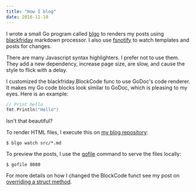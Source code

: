 ```yaml
---
title: "How I blog"
date: 2016-11-10
---
```


I wrote a small Go program called [blgo](https://github.com/siadat/blgo) to renders my posts
using [blackfriday](https://github.com/russross/blackfriday) markdown processor.
I also use [fsnotify](https://github.com/fsnotify/fsnotify) to watch templates and posts for changes.

There are many Javascript syntax highlighters.
I prefer not to use them.
They add a new dependency, increase page size, are slow, and cause the style to flick with a delay.

I customized the blackfriday.BlockCode func to use GoDoc's code renderer.
It makes my Go code blocks look similar to GoDoc, which is pleasing to my eyes.
Here is an example:

```go
// Print hello
fmt.Println("Hello")
```

Isn't that beautiful?


To render HTML files, I execute this on [my blog repository](https://github.com/siadat/siadat.github.io/):

```shell
$ blgo watch src/*.md
```

To preview the posts, I use the
[gofile](https://github.com/siadat/gofile)
command to serve the files locally:

```shell
$ gofile 8080
```

For more details on how I changed the BlockCode funct see my
post on [overriding a struct method](http://localhost:8080/post/curious-gopher-override.html).
